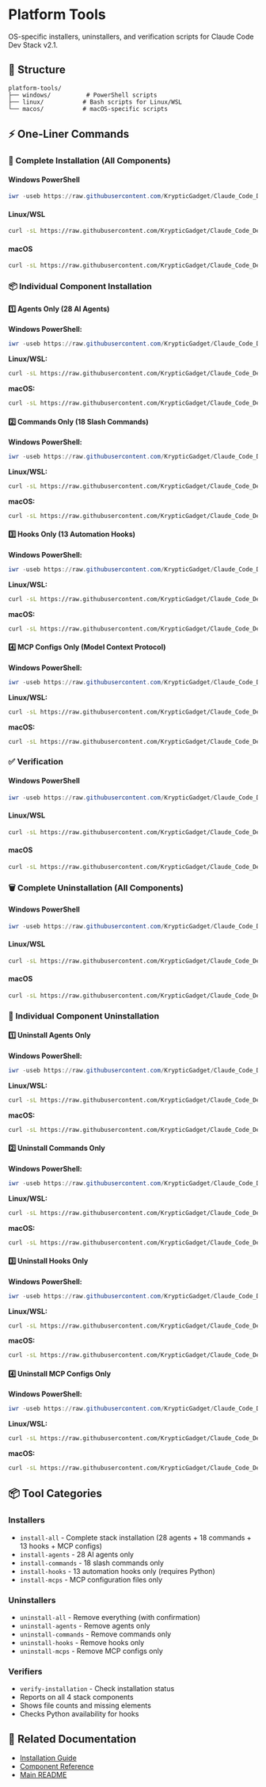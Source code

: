 # Platform Tools

OS-specific installers, uninstallers, and verification scripts for Claude Code Dev Stack v2.1.

## 📁 Structure

```
platform-tools/
├── windows/          # PowerShell scripts
├── linux/           # Bash scripts for Linux/WSL
└── macos/           # macOS-specific scripts
```

## ⚡ One-Liner Commands

### 🚀 Complete Installation (All Components)

#### Windows PowerShell
```powershell
iwr -useb https://raw.githubusercontent.com/KrypticGadget/Claude_Code_Dev_Stack/main/platform-tools/windows/installers/install-all.ps1 | iex
```

#### Linux/WSL
```bash
curl -sL https://raw.githubusercontent.com/KrypticGadget/Claude_Code_Dev_Stack/main/platform-tools/linux/installers/install-all.sh | bash
```

#### macOS
```bash
curl -sL https://raw.githubusercontent.com/KrypticGadget/Claude_Code_Dev_Stack/main/platform-tools/macos/installers/install-all-mac.sh | bash
```

### 📦 Individual Component Installation

#### 1️⃣ Agents Only (28 AI Agents)

**Windows PowerShell:**
```powershell
iwr -useb https://raw.githubusercontent.com/KrypticGadget/Claude_Code_Dev_Stack/main/platform-tools/windows/installers/install-agents.ps1 | iex
```

**Linux/WSL:**
```bash
curl -sL https://raw.githubusercontent.com/KrypticGadget/Claude_Code_Dev_Stack/main/platform-tools/linux/installers/install-agents.sh | bash
```

**macOS:**
```bash
curl -sL https://raw.githubusercontent.com/KrypticGadget/Claude_Code_Dev_Stack/main/platform-tools/macos/installers/install-agents-mac.sh | bash
```

#### 2️⃣ Commands Only (18 Slash Commands)

**Windows PowerShell:**
```powershell
iwr -useb https://raw.githubusercontent.com/KrypticGadget/Claude_Code_Dev_Stack/main/platform-tools/windows/installers/install-commands.ps1 | iex
```

**Linux/WSL:**
```bash
curl -sL https://raw.githubusercontent.com/KrypticGadget/Claude_Code_Dev_Stack/main/platform-tools/linux/installers/install-commands.sh | bash
```

**macOS:**
```bash
curl -sL https://raw.githubusercontent.com/KrypticGadget/Claude_Code_Dev_Stack/main/platform-tools/macos/installers/install-commands-mac.sh | bash
```

#### 3️⃣ Hooks Only (13 Automation Hooks)

**Windows PowerShell:**
```powershell
iwr -useb https://raw.githubusercontent.com/KrypticGadget/Claude_Code_Dev_Stack/main/platform-tools/windows/installers/install-hooks.ps1 | iex
```

**Linux/WSL:**
```bash
curl -sL https://raw.githubusercontent.com/KrypticGadget/Claude_Code_Dev_Stack/main/platform-tools/linux/installers/install-hooks.sh | bash
```

**macOS:**
```bash
curl -sL https://raw.githubusercontent.com/KrypticGadget/Claude_Code_Dev_Stack/main/platform-tools/macos/installers/install-hooks-mac.sh | bash
```

#### 4️⃣ MCP Configs Only (Model Context Protocol)

**Windows PowerShell:**
```powershell
iwr -useb https://raw.githubusercontent.com/KrypticGadget/Claude_Code_Dev_Stack/main/platform-tools/windows/installers/install-mcps.ps1 | iex
```

**Linux/WSL:**
```bash
curl -sL https://raw.githubusercontent.com/KrypticGadget/Claude_Code_Dev_Stack/main/platform-tools/linux/installers/install-mcps.sh | bash
```

**macOS:**
```bash
curl -sL https://raw.githubusercontent.com/KrypticGadget/Claude_Code_Dev_Stack/main/platform-tools/macos/installers/install-mcps-mac.sh | bash
```

### ✅ Verification

#### Windows PowerShell
```powershell
iwr -useb https://raw.githubusercontent.com/KrypticGadget/Claude_Code_Dev_Stack/main/platform-tools/windows/verifiers/verify-installation.ps1 | iex
```

#### Linux/WSL
```bash
curl -sL https://raw.githubusercontent.com/KrypticGadget/Claude_Code_Dev_Stack/main/platform-tools/linux/verifiers/verify-installation.sh | bash
```

#### macOS
```bash
curl -sL https://raw.githubusercontent.com/KrypticGadget/Claude_Code_Dev_Stack/main/platform-tools/macos/verifiers/verify-installation-mac.sh | bash
```

### 🗑️ Complete Uninstallation (All Components)

#### Windows PowerShell
```powershell
iwr -useb https://raw.githubusercontent.com/KrypticGadget/Claude_Code_Dev_Stack/main/platform-tools/windows/uninstallers/uninstall-all.ps1 | iex
```

#### Linux/WSL
```bash
curl -sL https://raw.githubusercontent.com/KrypticGadget/Claude_Code_Dev_Stack/main/platform-tools/linux/uninstallers/uninstall-all.sh | bash
```

#### macOS
```bash
curl -sL https://raw.githubusercontent.com/KrypticGadget/Claude_Code_Dev_Stack/main/platform-tools/macos/uninstallers/uninstall-all-mac.sh | bash
```

### 🧹 Individual Component Uninstallation

#### 1️⃣ Uninstall Agents Only

**Windows PowerShell:**
```powershell
iwr -useb https://raw.githubusercontent.com/KrypticGadget/Claude_Code_Dev_Stack/main/platform-tools/windows/uninstallers/uninstall-agents.ps1 | iex
```

**Linux/WSL:**
```bash
curl -sL https://raw.githubusercontent.com/KrypticGadget/Claude_Code_Dev_Stack/main/platform-tools/linux/uninstallers/uninstall-agents.sh | bash
```

**macOS:**
```bash
curl -sL https://raw.githubusercontent.com/KrypticGadget/Claude_Code_Dev_Stack/main/platform-tools/macos/uninstallers/uninstall-agents-mac.sh | bash
```

#### 2️⃣ Uninstall Commands Only

**Windows PowerShell:**
```powershell
iwr -useb https://raw.githubusercontent.com/KrypticGadget/Claude_Code_Dev_Stack/main/platform-tools/windows/uninstallers/uninstall-commands.ps1 | iex
```

**Linux/WSL:**
```bash
curl -sL https://raw.githubusercontent.com/KrypticGadget/Claude_Code_Dev_Stack/main/platform-tools/linux/uninstallers/uninstall-commands.sh | bash
```

**macOS:**
```bash
curl -sL https://raw.githubusercontent.com/KrypticGadget/Claude_Code_Dev_Stack/main/platform-tools/macos/uninstallers/uninstall-commands-mac.sh | bash
```

#### 3️⃣ Uninstall Hooks Only

**Windows PowerShell:**
```powershell
iwr -useb https://raw.githubusercontent.com/KrypticGadget/Claude_Code_Dev_Stack/main/platform-tools/windows/uninstallers/uninstall-hooks.ps1 | iex
```

**Linux/WSL:**
```bash
curl -sL https://raw.githubusercontent.com/KrypticGadget/Claude_Code_Dev_Stack/main/platform-tools/linux/uninstallers/uninstall-hooks.sh | bash
```

**macOS:**
```bash
curl -sL https://raw.githubusercontent.com/KrypticGadget/Claude_Code_Dev_Stack/main/platform-tools/macos/uninstallers/uninstall-hooks-mac.sh | bash
```

#### 4️⃣ Uninstall MCP Configs Only

**Windows PowerShell:**
```powershell
iwr -useb https://raw.githubusercontent.com/KrypticGadget/Claude_Code_Dev_Stack/main/platform-tools/windows/uninstallers/uninstall-mcps.ps1 | iex
```

**Linux/WSL:**
```bash
curl -sL https://raw.githubusercontent.com/KrypticGadget/Claude_Code_Dev_Stack/main/platform-tools/linux/uninstallers/uninstall-mcps.sh | bash
```

**macOS:**
```bash
curl -sL https://raw.githubusercontent.com/KrypticGadget/Claude_Code_Dev_Stack/main/platform-tools/macos/uninstallers/uninstall-mcps-mac.sh | bash
```

## 📦 Tool Categories

### Installers
- `install-all` - Complete stack installation (28 agents + 18 commands + 13 hooks + MCP configs)
- `install-agents` - 28 AI agents only
- `install-commands` - 18 slash commands only
- `install-hooks` - 13 automation hooks only (requires Python)
- `install-mcps` - MCP configuration files only

### Uninstallers
- `uninstall-all` - Remove everything (with confirmation)
- `uninstall-agents` - Remove agents only
- `uninstall-commands` - Remove commands only
- `uninstall-hooks` - Remove hooks only
- `uninstall-mcps` - Remove MCP configs only

### Verifiers
- `verify-installation` - Check installation status
- Reports on all 4 stack components
- Shows file counts and missing elements
- Checks Python availability for hooks

## 🔗 Related Documentation
- [Installation Guide](../docs/getting-started/INSTALLATION.md)
- [Component Reference](../docs/reference/)
- [Main README](../README.md)